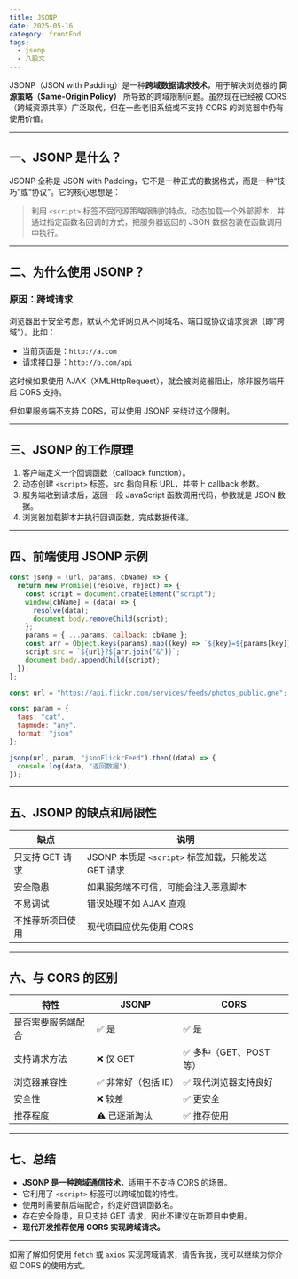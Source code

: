 ```yaml
---
title: JSONP
date: 2025-05-16
category: frontEnd
tags:
  - jsonp
  - 八股文
---
```


JSONP（JSON with Padding）是一种**跨域数据请求技术**，用于解决浏览器的 **同源策略（Same-Origin Policy）** 所导致的跨域限制问题。虽然现在已经被 CORS（跨域资源共享）广泛取代，但在一些老旧系统或不支持 CORS 的浏览器中仍有使用价值。

---

## 一、JSONP 是什么？

JSONP 全称是 JSON with Padding，它不是一种正式的数据格式，而是一种“技巧”或“协议”。它的核心思想是：

> 利用 `<script>` 标签不受同源策略限制的特点，动态加载一个外部脚本，并通过指定函数名回调的方式，把服务器返回的 JSON 数据包装在函数调用中执行。

---

## 二、为什么使用 JSONP？

### 原因：跨域请求

浏览器出于安全考虑，默认不允许网页从不同域名、端口或协议请求资源（即“跨域”）。比如：

- 当前页面是：`http://a.com`
- 请求接口是：`http://b.com/api`

这时候如果使用 AJAX（XMLHttpRequest），就会被浏览器阻止，除非服务端开启 CORS 支持。

但如果服务端不支持 CORS，可以使用 JSONP 来绕过这个限制。

---

## 三、JSONP 的工作原理

1. 客户端定义一个回调函数（callback function）。
2. 动态创建 `<script>` 标签，src 指向目标 URL，并带上 callback 参数。
3. 服务端收到请求后，返回一段 JavaScript 函数调用代码，参数就是 JSON 数据。
4. 浏览器加载脚本并执行回调函数，完成数据传递。

---

## 四、前端使用 JSONP 示例

```js
const jsonp = (url, params, cbName) => {
  return new Promise((resolve, reject) => {
    const script = document.createElement("script");
    window[cbName] = (data) => {
      resolve(data);
      document.body.removeChild(script);
    };
    params = { ...params, callback: cbName };
    const arr = Object.keys(params).map((key) => `${key}=${params[key]}`);
    script.src = `${url}?${arr.join("&")}`;
    document.body.appendChild(script);
  });
};

const url = "https://api.flickr.com/services/feeds/photos_public.gne";

const param = {
  tags: "cat",
  tagmode: "any",
  format: "json"
};

jsonp(url, param, "jsonFlickrFeed").then((data) => {
  console.log(data, "返回数据");
});
```

---

## 五、JSONP 的缺点和局限性

| 缺点             | 说明                                                |
| ---------------- | --------------------------------------------------- |
| 只支持 GET 请求  | JSONP 本质是 `<script>` 标签加载，只能发送 GET 请求 |
| 安全隐患         | 如果服务端不可信，可能会注入恶意脚本                |
| 不易调试         | 错误处理不如 AJAX 直观                              |
| 不推荐新项目使用 | 现代项目应优先使用 CORS                             |

---

## 六、与 CORS 的区别

| 特性               | JSONP                | CORS                    |
| ------------------ | -------------------- | ----------------------- |
| 是否需要服务端配合 | ✅ 是                | ✅ 是                   |
| 支持请求方法       | ❌ 仅 GET            | ✅ 多种（GET、POST 等） |
| 浏览器兼容性       | ✅ 非常好（包括 IE） | ✅ 现代浏览器支持良好   |
| 安全性             | ❌ 较差              | ✅ 更安全               |
| 推荐程度           | ⚠️ 已逐渐淘汰        | ✅ 推荐使用             |

---

## 七、总结

- **JSONP 是一种跨域通信技术**，适用于不支持 CORS 的场景。
- 它利用了 `<script>` 标签可以跨域加载的特性。
- 使用时需要前后端配合，约定好回调函数名。
- 存在安全隐患，且只支持 GET 请求，因此不建议在新项目中使用。
- **现代开发推荐使用 CORS 实现跨域请求。**

---

如需了解如何使用 `fetch` 或 `axios` 实现跨域请求，请告诉我，我可以继续为你介绍 CORS 的使用方式。
